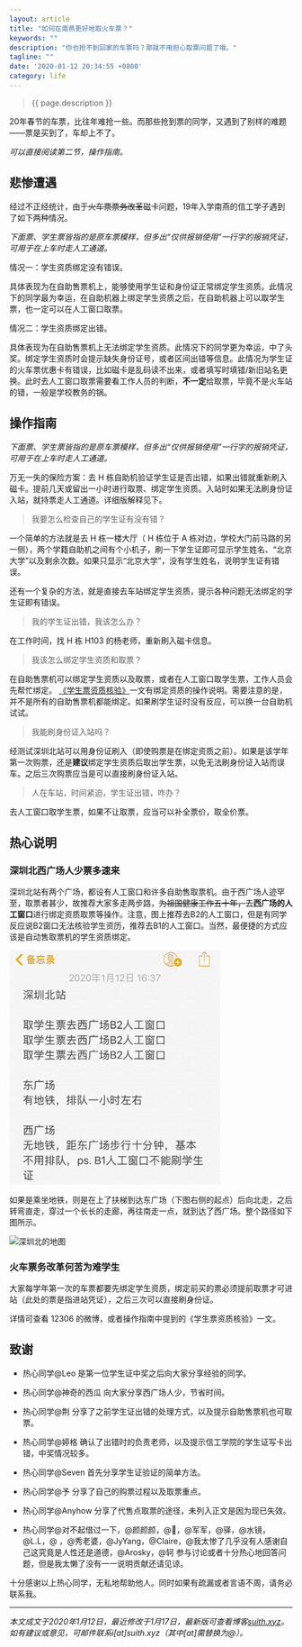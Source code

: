 ```yaml
---
layout: article
title: "如何在南燕更好地取火车票？"
keywords: ""
description: "你也抢不到回家的车票吗？那就不用担心取票问题了哦。"
tagline: ""
date: '2020-01-12 20:34:55 +0800'
category: life
---
```

> {{ page.description }}

20年春节的车票，比往年难抢一些。而那些抢到票的同学，又遇到了别样的难题——票是买到了，车却上不了。

*可以直接阅读第二节，操作指南。*

<!--more-->

## 悲惨遭遇


经过不正经统计，由于~~火车票票务改革~~磁卡问题，19年入学南燕的信工学子遇到了如下两种情况。

*下面票、学生票皆指的是原车票模样，但多出“仅供报销使用”一行字的报销凭证，可用于在上车时走人工通道。*

情况一：学生资质绑定没有错误。

具体表现为在自助售票机上，能够使用学生证和身份证正常绑定学生资质。此情况下的同学最为幸运，在自助机器上绑定学生资质之后，在自助机器上可以取学生票，也一定可以在人工窗口取票。

情况二：学生资质绑定出错。

具体表现为在自助售票机上无法绑定学生资质。此情况下的同学更为幸运，中了头奖。绑定学生资质时会提示缺失身份证号，或者区间出错等信息。此情况为学生证的火车票优惠卡有错误，比如磁卡是乱码读不出来，或者填写时填错/新旧站名更换。此时去人工窗口取票需要看工作人员的判断，**不一定**给取票，毕竟不是火车站的错，一般是学校教务的锅。

## 操作指南

*下面票、学生票皆指的是原车票模样，但多出“仅供报销使用”一行字的报销凭证，可用于在上车时走人工通道。*

万无一失的保险方案：去 H 栋自助机验证学生证是否出错，如果出错就重新刷入磁卡。提前几天或留出一小时进行取票、绑定学生资质。入站时如果无法刷身份证入站，就持票走人工通道。详细版解释见下。

> 我要怎么检查自己的学生证有没有错？

一个简单的方法就是去 H 栋一楼大厅（ H 栋位于 A 栋对边，学校大门前马路的另一侧），两个学籍自助机之间有个小机子，刷一下学生证即可显示学生姓名、“北京大学”以及剩余次数。如果只显示“北京大学”，没有学生姓名，说明学生证有错误。

还有一个复杂的方法，就是直接去车站绑定学生资质，提示各种问题无法绑定的学生证即有错误。

> 我的学生证出错，我该怎么办？

在工作时间，找 H 栋 H103 的杨老师，重新刷入磁卡信息。

> 我该怎么绑定学生资质和取票？

在自助售票机可以绑定学生资质以及取票，或者在人工窗口取学生票，工作人员会先帮忙绑定。 [《学生票资质核验》](https://mp.weixin.qq.com/s/_ODExgXs_8eAXnNiKN31Wg)一文有绑定资质的操作说明。需要注意的是，并不是所有的自助售票机都能绑定。如果刷学生证时没有反应，可以换一台自助机试试。

> 我能刷身份证入站吗？

经测试深圳北站可以用身份证刷入（即使购票是在绑定资质之前）。如果是该学年第一次购票，还是**建议**绑定学生资质后取出学生票，以免无法刷身份证入站而误车。之后三次购票应当是可以直接刷身份证入站。

> 人在车站，时间紧迫，学生证出错，咋办？

去人工窗口取学生票，如果不让取票，应当可以补全票价，取全价票。

## 热心说明

### 深圳北西广场人少票多速来

深圳北站有两个广场，都设有人工窗口和许多自助售取票机。由于西广场人迹罕至，取票者甚少，故推荐大家多走两步路，~~为祖国健康工作五十年，~~去**西广场的人工窗口**进行绑定资质取票等操作。注意，图上推荐去B2的人工窗口，但是有同学反应说B2窗口无法核验学生资历，推荐去B1的人工窗口。当然，最便捷的方式应该是自动售取票机的学生资质绑定。

<img src="../assets/images/shenzhenbei-advices.png" alt="神奇的西瓜分享的图片" style="zoom:50%;" />

如果是乘坐地铁，则是在上了扶梯到达东广场（下图右侧的起点）后向北走，之后转弯直走，穿过一个长长的走廊，再往南走一点，就到达了西广场。整个路径如下图所示。

![深圳北的地图]({{"/assets/images/shenzhenbei-map.png"}})



### 火车票务改革何苦为难学生

大家每学年第一次的车票都要先绑定学生资质，绑定前买的票必须提前取票才可进站（此处的票是指进站凭证），之后三次可以直接刷身份证。

详情可查看 12306 的微博，或者操作指南中提到的《学生票资质核验》一文。

## 致谢

- 热心同学@Leo 是第一位学生证中奖之后向大家分享经验的同学。

- 热心同学@神奇的西瓜 向大家分享西广场人少，节省时间。

- 热心同学@荆 分享了之前学生证出错的处理方式，以及提示自助售票机也可取票。

- 热心同学@婷格 确认了出错时的负责老师，以及提示信工学院的学生证写卡出错，中奖情况较多。

- 热心同学@Seven 首先分享学生证验证的简单方法。

- 热心同学@予 分享了自己的购票过程以及取票重点。

- 热心同学@Anyhow 分享了代售点取票的途径，未列入正文是因为现已失效。

- 热心同学@对不起借过一下，@颜颜颜，@🍭，@军军，@驿，@水镜，@L.L，@ ，@秀老婆，@JyYang，@Claire，@我太惨了几乎没有人感谢自己这究竟是人性还是道德，@Arosky，@轲 参与讨论或者十分热心地回答问题，但是我太懒了没有一一说明贡献还请见谅。

十分感谢以上热心同学，无私地帮助他人。同时如果有疏漏或者言语不周，请务必联系我。

---

*本文成文于2020年1月12日，最近修改于1月17日，最新版可查看博客[suith.xyz](https://suith.xyz//train-tickets-in-pkusz)。如有建议或意见，可邮件联系i[at]suith.xyz（其中[at]需替换为@）。*